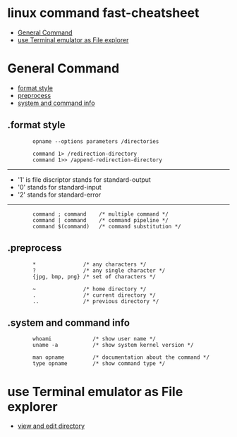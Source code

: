 # linux command fast-cheatsheet
- [General Command](#General-Command "goto General-Command")
- [use Terminal emulator as File explorer](#use-Terminal-emulator-as-File-explorer "goto use-Terminal-emulator-as-File-explorer")
# General Command
- [format style](#format-style "goto format-style")
- [preprocess](#preprocess "goto preprocess")
- [system and command info](#system-and-command-info "goto system-and-command-info")
## .format style
```
        opname --options parameters /directories
```
```
        command 1> /redirection-directory
        command 1>> /append-redirection-directory
```
- - - -
- '1' is file discriptor stands for standard-output
- '0' stands for standard-input
- '2' stands for standard-error
- - - -
```
        command ; command    /* multiple command */
        command | command    /* command pipeline */
        command $(command)   /* command substitution */
```
## .preprocess
```
        *               /* any characters */
        ?               /* any single character */
        {jpg, bmp, png} /* set of characters */
```
```
        ~               /* home directory */
        .               /* current directory */
        ..              /* previous directory */
```
## .system and command info
```
        whoami             /* show user name */
        uname -a           /* show system kernel version */
```
```
        man opname         /* documentation about the command */
        type opname        /* show command type */
```
# use Terminal emulator as File explorer
- [view and edit directory]()
